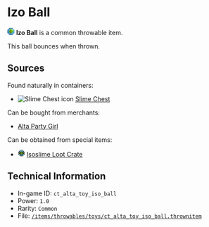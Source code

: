 # Izo Ball

<img src="https://raw.githubusercontent.com/Ceterai/Enternia/main/items/throwables/toys/ct_alta_toy_iso_ball.png" alt="Izo Ball icon" loading="lazy" height=16px width="auto" /> **Izo Ball** is a common throwable item.

This ball bounces when thrown.

## Sources

Found naturally in containers:

- <img src="https://starbounder.org/mediawiki/images/d/da/Slime_Chest.png" alt="Slime Chest icon" loading="lazy" height=9px width=12px /> [Slime Chest](https://starbounder.org/Slime_Chest)

Can be bought from merchants:

- [Alta Party Girl](https://ceterai.github.io/MyEnternia/Wiki/AltaPartyGirl)

Can be obtained from special items:

- <img src="https://raw.githubusercontent.com/Ceterai/Enternia/main/items/active/alta/loot/biome/ct_isoslime_loot.png" alt="Isoslime Loot Crate icon" loading="lazy" height=16px width="auto" /> [Isoslime Loot Crate](https://ceterai.github.io/MyEnternia/Wiki/IsoslimeLootCrate)

## Technical Information

- In-game ID: `ct_alta_toy_iso_ball`
- Power: `1.0`
- Rarity: `Common`
- File: [`/items/throwables/toys/ct_alta_toy_iso_ball.thrownitem`](https://github.com/Ceterai/Enternia/blob/main/items/throwables/toys/ct_alta_toy_iso_ball.thrownitem)
